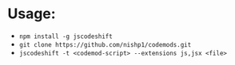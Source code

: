 # Usage:

- `npm install -g jscodeshift`
- `git clone https://github.com/nishp1/codemods.git`
- `jscodeshift -t <codemod-script> --extensions js,jsx <file>`
